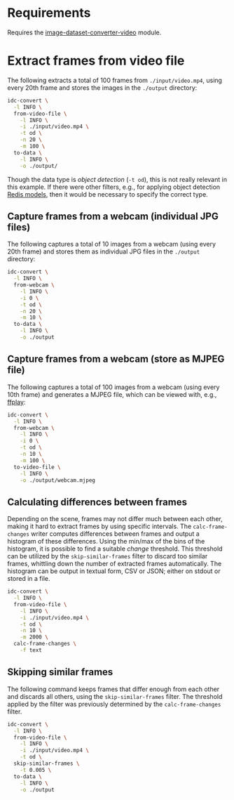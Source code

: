 # Requirements

Requires the [image-dataset-converter-video](https://github.com/waikato-datamining/image-dataset-converter-video) module.

# Extract frames from video file

The following extracts a total of 100 frames from `./input/video.mp4`, using every 
20th frame and stores the images in the `./output` directory: 

```bash
idc-convert \
  -l INFO \
  from-video-file \
    -l INFO \
    -i ./input/video.mp4 \
    -t od \
    -n 20 \
    -m 100 \
  to-data \
    -l INFO \
    -o ./output/
```

Though the data type is *object detection* (`-t od`), this is not really relevant in this
example. If there were other filters, e.g., for applying object detection 
[Redis models](redis-predictions.md),
then it would be necessary to specify the correct type.


## Capture frames from a webcam (individual JPG files)

The following captures a total of 10 images from a webcam (using every 20th frame) and stores
them as individual JPG files in the `./output` directory:

```bash
idc-convert \
  -l INFO \
  from-webcam \
    -l INFO \
    -i 0 \
    -t od \
    -n 20 \
    -m 10 \
  to-data \
    -l INFO \
    -o ./output
```


## Capture frames from a webcam (store as MJPEG file)

The following captures a total of 100 images from a webcam (using every 10th frame) and generates a MJPEG file,
which can be viewed with, e.g., [ffplay](https://ffmpeg.org/ffplay.html):

```bash
idc-convert \
  -l INFO \
  from-webcam \
    -l INFO \
    -i 0 \
    -t od \
    -n 10 \
    -m 100 \
  to-video-file \
    -l INFO \
    -o ./output/webcam.mjpeg
```

## Calculating differences between frames

Depending on the scene, frames may not differ much between each other, making it hard to extract frames
by using specific intervals. The `calc-frame-changes` writer computes differences between frames and
output a histogram of these differences. Using the min/max of the bins of the histogram, it is possible
to find a suitable *change* threshold. This threshold can be utilized by the `skip-similar-frames` filter
to discard too similar frames, whittling down the number of extracted frames automatically.
The histogram can be output in textual form, CSV or JSON; either on stdout or stored in a file.

```bash
idc-convert \
  -l INFO \
  from-video-file \
    -l INFO \
    -i ./input/video.mp4 \
    -t od \
    -n 10 \
    -m 2000 \
  calc-frame-changes \
    -f text
```

## Skipping similar frames

The following command keeps frames that differ enough from each other and discards all others, 
using the `skip-similar-frames` filter. The threshold applied by the filter was previously
determined by the `calc-frame-changes` filter.


```bash
idc-convert \
  -l INFO \
  from-video-file \
    -l INFO \
    -i ./input/video.mp4 \
    -t od \
  skip-similar-frames \
    -t 0.005 \
  to-data \
    -l INFO \
    -o ./output
```
